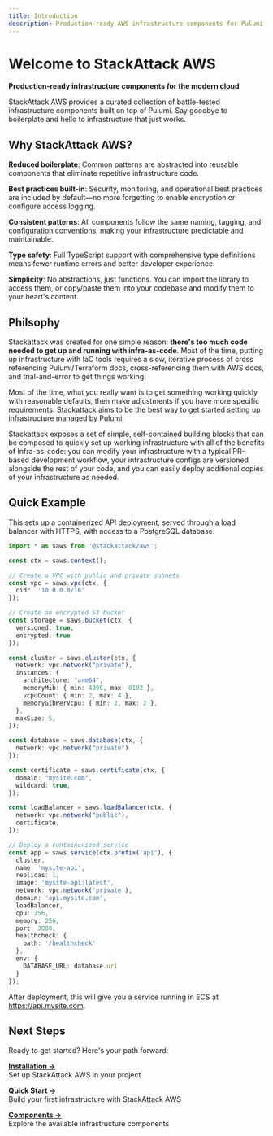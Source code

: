 ```yaml
---
title: Introduction
description: Production-ready AWS infrastructure components for Pulumi
---
```


<div class="intro-hero">

# Welcome to StackAttack AWS

**Production-ready infrastructure components for the modern cloud**

StackAttack AWS provides a curated collection of battle-tested infrastructure components built on top of Pulumi. Say goodbye to boilerplate and hello to infrastructure that just works.

</div>

## Why StackAttack AWS?

**Reduced boilerplate**: Common patterns are abstracted into reusable components that eliminate repetitive infrastructure code.

**Best practices built-in**: Security, monitoring, and operational best practices are included by default—no more forgetting to enable encryption or configure access logging.

**Consistent patterns**: All components follow the same naming, tagging, and configuration conventions, making your infrastructure predictable and maintainable.

**Type safety**: Full TypeScript support with comprehensive type definitions means fewer runtime errors and better developer experience.

**Simplicity**: No abstractions, just functions. You can import the library to access them, or copy/paste them into your codebase and modify them to your heart's content.

## Philsophy

Stackattack was created for one simple reason: **there's too much code needed to get up and running with infra-as-code**. Most of the time, putting up infrastructure with IaC tools requires a slow, iterative process of cross referencing Pulumi/Terraform docs, cross-referencing them with AWS docs, and trial-and-error to get things working.

Most of the time, what you really want is to get something working quickly with reasonable defaults, then make adjustments if you have more specific requirements. Stackattack aims to be the best way to get started setting up infrastructure managed by Pulumi.

Stackattack exposes a set of simple, self-contained building blocks that can be composed to quickly set up working infrastructure with all of the benefits of Infra-as-code: you can modify your infrastructure with a typical PR-based development workflow, your infrastructure configs are versioned alongside the rest of your code, and you can easily deploy additional copies of your infrastructure as needed.

## Quick Example

This sets up a containerized API deployment, served through a load balancer with HTTPS, with access to a PostgreSQL database.

```typescript
import * as saws from '@stackattack/aws';

const ctx = saws.context();

// Create a VPC with public and private subnets
const vpc = saws.vpc(ctx, { 
  cidr: '10.0.0.0/16' 
});

// Create an encrypted S3 bucket
const storage = saws.bucket(ctx, { 
  versioned: true, 
  encrypted: true 
});

const cluster = saws.cluster(ctx, {
  network: vpc.network("private"),
  instances: {
    architecture: "arm64",
    memoryMib: { min: 4096, max: 8192 },
    vcpuCount: { min: 2, max: 4 },
    memoryGibPerVcpu: { min: 2, max: 2 },
  },
  maxSize: 5,
});

const database = saws.database(ctx, {
  network: vpc.network("private")
});

const certificate = saws.certificate(ctx, {
  domain: "mysite.com",
  wildcard: true,
});

const loadBalancer = saws.loadBalancer(ctx, {
  network: vpc.network("public"),
  certificate,
});

// Deploy a containerized service
const app = saws.service(ctx.prefix('api'), {
  cluster,
  name: 'mysite-api',
  replicas: 1,
  image: 'mysite-api:latest',
  network: vpc.network('private'),
  domain: 'api.mysite.com',
  loadBalancer,
  cpu: 256,
  memory: 256,
  port: 3000,
  healthcheck: {
    path: '/healthcheck'
  },
  env: {
    DATABASE_URL: database.url
  }
});
```

After deployment, this will give you a service running in ECS at https://api.mysite.com.

## Next Steps

Ready to get started? Here's your path forward:

**[Installation →](/getting-started/installation/)**  
Set up StackAttack AWS in your project

**[Quick Start →](/getting-started/quick-start/)**  
Build your first infrastructure with StackAttack AWS

**[Components →](/components/vpc/)**  
Explore the available infrastructure components
